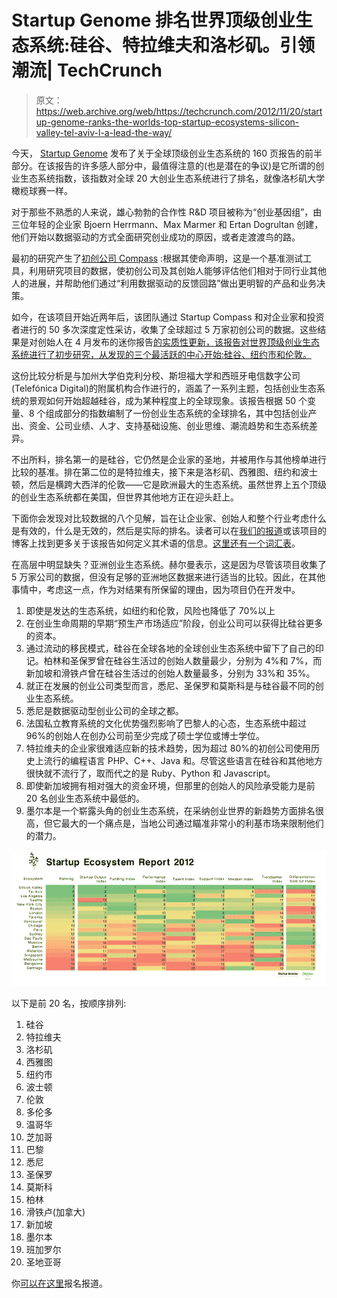 # Startup Genome 排名世界顶级创业生态系统:硅谷、特拉维夫和洛杉矶。引领潮流| TechCrunch

> 原文：<https://web.archive.org/web/https://techcrunch.com/2012/11/20/startup-genome-ranks-the-worlds-top-startup-ecosystems-silicon-valley-tel-aviv-l-a-lead-the-way/>

今天， [Startup Genome](https://web.archive.org/web/20230404225710/http://blog.startupcompass.co/) 发布了关于全球顶级创业生态系统的 160 页报告的前半部分。在该报告的许多感人部分中，最值得注意的(也是潜在的争议)是它所谓的创业生态系统指数，该指数对全球 20 大创业生态系统进行了排名，就像洛杉矶大学橄榄球赛一样。

对于那些不熟悉的人来说，雄心勃勃的合作性 R&D 项目被称为“创业基因组”，由三位年轻的企业家 Bjoern Herrmann、Max Marmer 和 Ertan Dogrultan 创建，他们开始以数据驱动的方式全面研究创业成功的原因，或者走渡渡鸟的路。

最初的研究产生了[初创公司 Compass](https://web.archive.org/web/20230404225710/https://www.startupcompass.co/) :根据其使命声明，这是一个基准测试工具，利用研究项目的数据，使初创公司及其创始人能够评估他们相对于同行业其他人的进展，并帮助他们通过“利用数据驱动的反馈回路”做出更明智的产品和业务决策。

如今，在该项目开始近两年后，该团队通过 Startup Compass 和对企业家和投资者进行的 50 多次深度定性采访，收集了全球超过 5 万家初创公司的数据。这些结果是对创始人在 4 月发布的迷你报告[的实质性更新，该报告对世界顶级创业生态系统进行了初步研究，从发现的三个最活跃的中心开始:硅谷、纽约市和伦敦。](https://web.archive.org/web/20230404225710/https://techcrunch.com/2012/04/10/startup-genome-compares-top-startup-hubs/)

这份比较分析是与加州大学伯克利分校、斯坦福大学和西班牙电信数字公司(Telefónica Digital)的附属机构合作进行的，涵盖了一系列主题，包括创业生态系统的景观如何开始超越硅谷，成为某种程度上的全球现象。该报告根据 50 个变量、8 个组成部分的指数编制了一份创业生态系统的全球排名，其中包括创业产出、资金、公司业绩、人才、支持基础设施、创业思维、潮流趋势和生态系统差异。

不出所料，排名第一的是硅谷，它仍然是企业家的圣地，并被用作与其他榜单进行比较的基准。排在第二位的是特拉维夫，接下来是洛杉矶、西雅图、纽约和波士顿，然后是横跨大西洋的伦敦——它是欧洲最大的生态系统。虽然世界上五个顶级的创业生态系统都在美国，但世界其他地方正在迎头赶上。

下面你会发现对比较数据的八个见解，旨在让企业家、创始人和整个行业考虑什么是有效的，什么是无效的，然后是实际的排名。读者可以在[我们的报道](https://web.archive.org/web/20230404225710/https://techcrunch.com/2011/09/01/a-deeper-look-at-blackboxs-data-on-startup-failure-and-its-top-cause-premature-scaling-infographic/)或该项目的博客上找到更多关于该报告如何定义其术语的信息。[这里还有一个词汇表](https://web.archive.org/web/20230404225710/http://blog.startupcompass.co/pages/glossary)。

在高层中明显缺失？亚洲创业生态系统。赫尔曼表示，这是因为尽管该项目收集了 5 万家公司的数据，但没有足够的亚洲地区数据来进行适当的比较。因此，在其他事情中，考虑这一点，作为对结果有所保留的理由，因为项目仍在开发中。

1.  即使是发达的生态系统，如纽约和伦敦，风险也降低了 70%以上
2.  在创业生命周期的早期“预生产市场适应”阶段，创业公司可以获得比硅谷更多的资本。
3.  通过流动的移民模式，硅谷在全球各地的全球创业生态系统中留下了自己的印记。柏林和圣保罗曾在硅谷生活过的创始人数量最少，分别为 4%和 7%，而新加坡和滑铁卢曾在硅谷生活过的创始人数量最多，分别为 33%和 35%。
4.  就正在发展的创业公司类型而言，悉尼、圣保罗和莫斯科是与硅谷最不同的创业生态系统。
5.  悉尼是数据驱动型创业公司的全球之都。
6.  法国私立教育系统的文化优势强烈影响了巴黎人的心态，生态系统中超过 96%的创始人在创办公司前至少完成了硕士学位或博士学位。
7.  特拉维夫的企业家很难适应新的技术趋势，因为超过 80%的初创公司使用历史上流行的编程语言 PHP、C++、Java 和。尽管这些语言在硅谷和其他地方很快就不流行了，取而代之的是 Ruby、Python 和 Javascript。
8.  即使新加坡拥有相对强大的资金环境，但那里的创始人的风险承受能力是前 20 名创业生态系统中最低的。
9.  墨尔本是一个崭露头角的创业生态系统，在采纳创业世界的新趋势方面排名很高，但它最大的一个痛点是，当地公司通过瞄准非常小的利基市场来限制他们的潜力。

[![](img/a7e30a483f324b09d47e03f8627becb9.png "Startup Ecosystem Ranking 2012")](https://web.archive.org/web/20230404225710/https://techcrunch.com/wp-content/uploads/2012/11/startup-ecosystem-ranking-2012.jpg)

以下是前 20 名，按顺序排列:

1.  硅谷
2.  特拉维夫
3.  洛杉矶
4.  西雅图
5.  纽约市
6.  波士顿
7.  伦敦
8.  多伦多
9.  温哥华
10.  芝加哥
11.  巴黎
12.  悉尼
13.  圣保罗
14.  莫斯科
15.  柏林
16.  滑铁卢(加拿大)
17.  新加坡
18.  墨尔本
19.  班加罗尔
20.  圣地亚哥

你[可以在这里](https://web.archive.org/web/20230404225710/http://blog.startupcompass.co/pages/entrepreneurship-ecosystem-report)报名报道。
